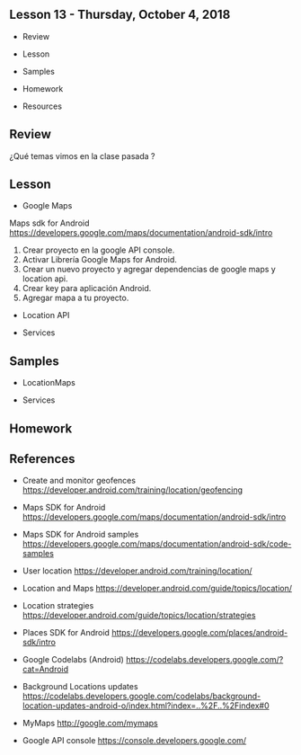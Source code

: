 ## Lesson 13 - Thursday, October 4, 2018 

- Review

- Lesson

- Samples

- Homework

- Resources

## Review

¿Qué temas vimos en la clase pasada ?

## Lesson

- Google Maps

Maps sdk for Android https://developers.google.com/maps/documentation/android-sdk/intro

1. Crear proyecto en la google API console.
2. Activar Librería Google Maps for Android.
3. Crear un nuevo proyecto y agregar dependencias de google maps y location api.
4. Crear key para aplicación Android.
5. Agregar mapa a tu proyecto.

- Location API

- Services


## Samples

- LocationMaps

- Services

## Homework

## References

- Create and monitor geofences https://developer.android.com/training/location/geofencing

- Maps SDK for Android https://developers.google.com/maps/documentation/android-sdk/intro

- Maps SDK for Android samples https://developers.google.com/maps/documentation/android-sdk/code-samples

- User location https://developer.android.com/training/location/

- Location and Maps https://developer.android.com/guide/topics/location/

- Location strategies https://developer.android.com/guide/topics/location/strategies

- Places SDK for Android https://developers.google.com/places/android-sdk/intro

- Google Codelabs (Android) https://codelabs.developers.google.com/?cat=Android

- Background Locations updates https://codelabs.developers.google.com/codelabs/background-location-updates-android-o/index.html?index=..%2F..%2Findex#0

- MyMaps http://google.com/mymaps

- Google API console https://console.developers.google.com/




